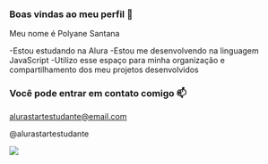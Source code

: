 
### Boas vindas ao meu perfil 💙
Meu nome é Polyane Santana 

-Estou estudando na Alura
-Estou me desenvolvendo na linguagem JavaScript
-Utilizo esse espaço para minha organização e compartilhamento dos meu projetos desenvolvidos

### Você pode entrar em contato comigo 📫
alurastartestudante@email.com

@alurastartestudante

![](https://media1.tenor.com/m/8WdP6GW2HbIAAAAd/jim-carrey-oops.gif)
